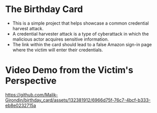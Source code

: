# The Birthday Card

* This is a simple project that helps showcase a common credential harvest attack.
* A credential harvester attack is a type of cyberattack in which the malicious actor acquires sensitive information.
* The link within the card should lead to a false Amazon sign-in page where the victim will enter their credentials.

# Video Demo from the Victim's Perspective


https://github.com/Malik-Girondin/birthday_card/assets/132381912/6966d75f-76c7-4bcf-b333-eb8e0232715a

